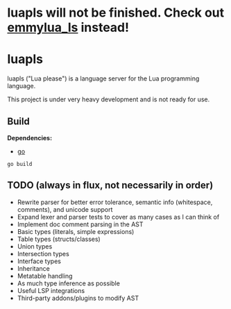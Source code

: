 # luapls will not be finished. Check out [emmylua_ls](https://github.com/CppCXY/emmylua-analyzer-rust) instead!

# luapls

luapls ("Lua please") is a language server for the Lua programming language.

This project is under very heavy development and is not ready for use.

## Build

**Dependencies:**
- [go](https://go.dev)

```
go build
```

## TODO (always in flux, not necessarily in order)

- Rewrite parser for better error tolerance, semantic info (whitespace, comments), and unicode support
- Expand lexer and parser tests to cover as many cases as I can think of
- Implement doc comment parsing in the AST
- Basic types (literals, simple expressions)
- Table types (structs/classes)
- Union types
- Intersection types
- Interface types
- Inheritance
- Metatable handling
- As much type inference as possible
- Useful LSP integrations
- Third-party addons/plugins to modify AST
